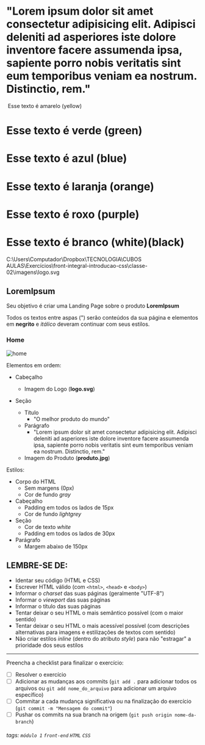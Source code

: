 <!DOCTYPE html>
<html lang= "pt">

<head>
<meta chaset= "UTF-8">
<meta name= "viewport"  content="width=device-width, initial-scale=1.0">
<title> O Melhor Produto do Mundo</title>
<link href="styles2.css" rel="stylesheet">
</head>
<body>
<h1> "Lorem ipsum dolor sit amet consectetur adipisicing elit. Adipisci deleniti ad asperiores iste dolore inventore facere assumenda ipsa, sapiente porro nobis veritatis sint eum temporibus veniam ea nostrum. Distinctio, rem." </h1>
</p>
<img scr=">
<h1 class= "amarelo"> Esse texto é amarelo (yellow)</h1>
<h1 class= "verde"> Esse texto é verde (green)</h1>
<h1 class= "azul"> Esse texto é azul (blue)</h1>
<h1 class= "laranja"> Esse texto é laranja (orange)</h1>
<h1 class= "roxo"> Esse texto é roxo (purple)</h1>
<h1 class= "branco"> Esse texto é branco (white)(black)</h1>
</body>
</html>


C:\Users\Computador\Dropbox\TECNOLOGIA\CUBOS AULAS\Exercícios\front-integral-introducao-css\classe-02\imagens\logo.svg

## LoremIpsum

Seu objetivo é criar uma Landing Page sobre o produto **LoremIpsum**

Todos os textos entre aspas (") serão conteúdos da sua página e elementos em **negrito** e *itálico* deveram continuar com seus estilos.

### Home
![home](https://i.imgur.com/ghS81T0.png)

Elementos em ordem: 
- Cabeçalho
  - Imagem do Logo (**logo.svg**)

- Seção
  - Título
    - "O melhor produto do mundo"
  - Parágrafo
    - "Lorem ipsum dolor sit amet consectetur adipisicing elit. Adipisci deleniti ad asperiores iste dolore inventore facere assumenda ipsa, sapiente porro nobis veritatis sint eum temporibus veniam ea nostrum. Distinctio, rem."
  - Imagem do Produto (**produto.jpg**)

Estilos: 
- Corpo do HTML
  - Sem margens (0px)
  - Cor de fundo *gray*
- Cabeçalho
  - Padding em todos os lados de 15px
  - Cor de fundo *lightgrey*
- Seção
  - Cor de texto *white*
  - Padding em todos os lados de 30px
- Parágrafo
  - Margem abaixo de 150px

## LEMBRE-SE DE:
- Identar seu código (HTML e CSS)
- Escrever HTML válido (com `<html>`, `<head>` e `<body>`)
- Informar o *charset* das suas páginas (geralmente "UTF-8")
- Informar o *viewport* das suas páginas
- Informar o título das suas páginas
- Tentar deixar o seu HTML o mais semântico possível (com o maior sentido)
- Tentar deixar o seu HTML o mais acessível possível (com descrições alternativas para imagens e estilizações de textos com sentido)
- Não criar estilos *inline* (dentro do atributo *style*) para não "estragar" a prioridade dos seus estilos

---

Preencha a checklist para finalizar o exercício:

- [ ] Resolver o exercício
- [ ] Adicionar as mudanças aos commits (`git add .` para adicionar todos os arquivos ou `git add nome_do_arquivo` para adicionar um arquivo específico)
- [ ] Commitar a cada mudança significativa ou na finalização do exercício (`git commit -m "Mensagem do commit"`)
- [ ] Pushar os commits na sua branch na origem (`git push origin nome-da-branch`)

###### tags: `módulo 1` `front-end` `HTML` `CSS` 
